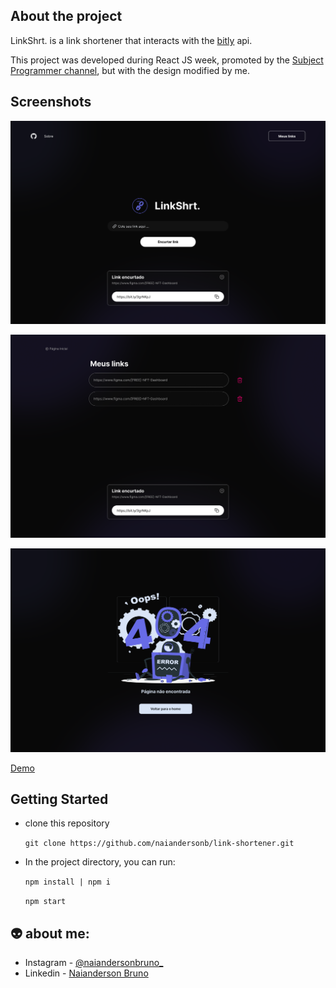 ## About the project

LinkShrt. is a link shortener that interacts with the [bitly](https://dev.bitly.com/) api.

This project was developed during React JS week, promoted by the [Subject Programmer channel](https://www.youtube.com/c/Sujeitoprogramador), but with the design modified by me.

## Screenshots

![](./src/assets/images/home.png)

![](./src/assets/images/myLinks.png)

![](./src/assets/images/404.png)

[Demo](https://linkshrtt.netlify.app/)

## Getting Started 
- clone this repository
    
    `git clone https://github.com/naiandersonb/link-shortener.git`

- In the project directory, you can run:
    
    `npm install | npm i`

    `npm start`


## 👽 about me:
- Instagram - [@naiandersonbruno_](https://www.instagram.com/naiandersonbruno_/)
- Linkedin - [Naianderson Bruno](www.linkedin.com/in/naianderson-bruno-franca)
